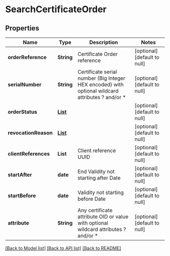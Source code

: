 # SearchCertificateOrder
## Properties

| Name | Type | Description | Notes |
|------------ | ------------- | ------------- | -------------|
| **orderReference** | **String** | Certificate Order reference | [optional] [default to null] |
| **serialNumber** | **String** | Certificate serial number (Big Integer HEX encoded) with optional wildcard attributes ? and/or * | [optional] [default to null] |
| **orderStatus** | [**List**](CertificateOrderStatus.md) |  | [optional] [default to null] |
| **revocationReason** | [**List**](RevocationReason.md) |  | [optional] [default to null] |
| **clientReferences** | **List** | Client reference UUID | [optional] [default to null] |
| **startAfter** | **date** | End Validity not starting after Date | [optional] [default to null] |
| **startBefore** | **date** | Validity not starting before Date | [optional] [default to null] |
| **attribute** | **String** | Any certificate attribute OID or value with optional wildcard attributes ? and/or * | [optional] [default to null] |

[[Back to Model list]](../README.md#documentation-for-models) [[Back to API list]](../README.md#documentation-for-api-endpoints) [[Back to README]](../README.md)

